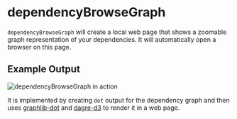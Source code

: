 # dependencyBrowseGraph

`dependencyBrowseGraph` will create a local web page that shows a zoomable graph representation of your dependencies. It will
automatically open a browser on this page.

## Example Output

![dependencyBrowseGraph in action](https://gist.githubusercontent.com/jrudolph/941754bcf67a0fafe495/raw/7d80d766feb7af6ba2a69494e1f3ceb1fd40d4da/Screenshot%2520from%25202015-11-26%252014:18:19.png)

It is implemented by creating `dot` output for the dependency graph and then uses [graphlib-dot] and [dagre-d3] to
render it in a web page.

[graphlib-dot]: https://github.com/dagrejs/graphlib-dot
[dagre-d3]: https://github.com/dagrejs/dagre-d3